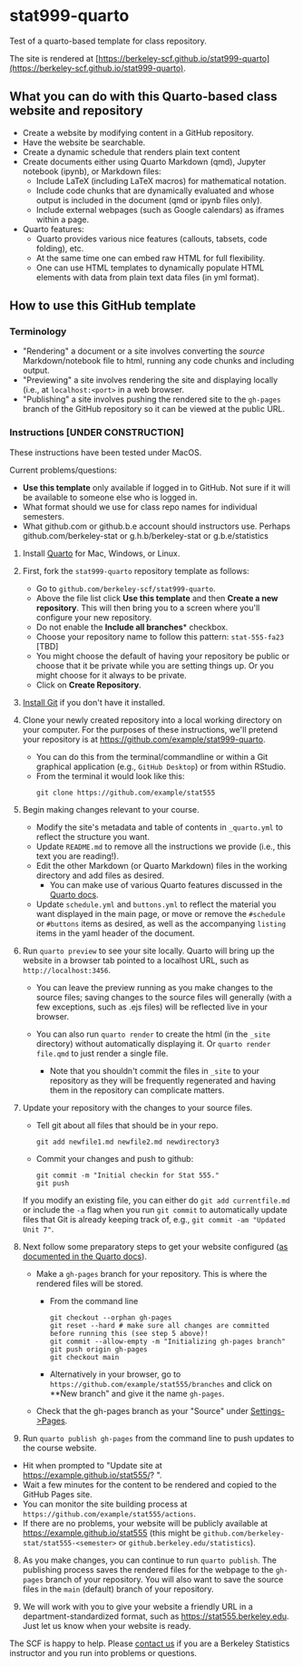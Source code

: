 # stat999-quarto

Test of a quarto-based template for class repository.

The site is rendered at [https://berkeley-scf.github.io/stat999-quarto](https://berkeley-scf.github.io/stat999-quarto).

## What you can do with this Quarto-based class website and repository

- Create a website by modifying content in a GitHub repository.
- Have the website be searchable.
- Create a dynamic schedule that renders plain text content
- Create documents either using Quarto Markdown (qmd), Jupyter notebook (ipynb), or Markdown files:
   - Include LaTeX (including LaTeX macros) for mathematical notation.
   - Include code chunks that are dynamically evaluated and whose output is included in the document (qmd or ipynb files only).
   - Include external webpages (such as Google calendars) as iframes within a page.
- Quarto features:
   - Quarto provides various nice features (callouts, tabsets, code folding), etc.
   - At the same time one can embed raw HTML for full flexibility.
   - One can use HTML templates  to dynamically populate HTML elements with data from plain text data files (in yml format).
   

## How to use this GitHub template

### Terminology

- "Rendering" a document or a site involves converting the *source* Markdown/notebook file to html, running any code chunks and including output. 
- "Previewing" a site involves rendering the site and displaying locally (i.e., at `localhost:<port>` in a web browser.
- "Publishing" a site involves pushing the rendered site to the `gh-pages` branch of the GitHub repository so it can be viewed at the public URL.

### Instructions [UNDER CONSTRUCTION]

These instructions have been tested under MacOS.

Current problems/questions:
  - **Use this template** only available if logged in to GitHub. Not sure if it will be available to someone else who is logged in.
  - What format should we use for class repo names for individual semesters.
  - What github.com or github.b.e account should instructors use. Perhaps github.com/berkeley-stat or g.h.b/berkeley-stat or g.b.e/statistics

1. Install [Quarto](https://quarto.org/docs/get-started) for Mac, Windows, or Linux.

2. First, fork the `stat999-quarto` repository template as follows:
   - Go to `github.com/berkeley-scf/stat999-quarto`. 
   - Above the file list click **Use this template** and then **Create a new repository**. This will then bring you to a screen where you'll configure your new repository. 
   - Do not enable the **Include all branches*** checkbox.
   - Choose your repository name to follow this pattern: `stat-555-fa23` [TBD]
   - You might choose the default of having your repository be public or choose that it be private while you are setting things up. Or you might choose for it always to be private.
   - Click on **Create Repository**.
   
3. [Install Git](https://git-scm.com/downloads) if you don't have it installed.

4. Clone your newly created repository into a local working directory on your computer. For the purposes of these instructions, we'll pretend your repository is at https://github.com/example/stat999-quarto.  
   - You can do this from the terminal/commandline or within a Git graphical application (e.g., `GitHub Desktop`) or from within RStudio.
   - From the terminal it would look like this:
     ```
     git clone https://github.com/example/stat555
     ```

4. Begin making changes relevant to your course. 
   - Modify the site's metadata and table of contents in `_quarto.yml` to reflect the structure you want.
   - Update `README.md` to remove all the instructions we provide (i.e., this text you are reading!).
   - Edit the other Markdown (or Quarto Markdown) files in the working directory and add files as desired.
     - You can make use of various Quarto features discussed in the [Quarto docs](https://quarto.org/docs/authoring).
   - Update `schedule.yml` and `buttons.yml` to reflect the material you want displayed in the main page, or move or remove the `#schedule` or `#buttons` items as desired, as well as the accompanying `listing` items in the yaml header of the document.
   
5. Run `quarto preview` to see your site locally. Quarto will bring up the website in a browser tab pointed to a localhost URL, such as `http://localhost:3456`. 

   - You can leave the preview running as you make changes to the source files; saving changes to the source files will generally (with a few exceptions, such as .ejs files) will be reflected live in your browser.

   - You can also run `quarto render` to create the html (in the `_site` directory) without automatically displaying it. Or `quarto render file.qmd` to just render a single file. 
      - Note that you shouldn't commit the files in `_site` to your repository as they will be frequently regenerated and having them in the repository can complicate matters.
      
6. Update your repository with the changes to your source files.

    - Tell git about all files that should be in your repo.
      ```
      git add newfile1.md newfile2.md newdirectory3
      ```
    - Commit your changes and push to github:
      ```
      git commit -m "Initial checkin for Stat 555."
      git push
      ```

    If you modify an existing file, you can either do `git add currentfile.md` or include the `-a` flag when you run `git commit` to automatically update files that Git is already keeping track of, e.g., `git commit -am "Updated Unit 7"`.
      

7. Next follow some preparatory steps to get your website configured ([as documented in the Quarto docs](https://quarto.org/docs/publishing/github-pages.html#publish-command)).

   - Make a `gh-pages` branch for your repository. This is where the rendered files will be stored.

       - From the command line
         ```
         git checkout --orphan gh-pages
         git reset --hard # make sure all changes are committed before running this (see step 5 above)!
         git commit --allow-empty -m "Initializing gh-pages branch"
         git push origin gh-pages
         git checkout main
         ```
       - Alternatively in your browser, go to `https://github.com/example/stat555/branches` and click on **New branch" and give it the name `gh-pages`.

    - Check that the gh-pages branch as your "Source" under [Settings->Pages](github.com/example/stat555/settings/pages).

7. Run `quarto publish gh-pages` from the command line to push updates to the course website.
  - Hit <Y> when prompted to "Update site at https://example.github.io/stat555/? ".
  - Wait a few minutes for the content to be rendered and copied to the GitHub Pages site.
  - You can monitor the site building process at `https://github.com/example/stat555/actions`.
  - If there are no problems, your website will be publicly available at https://example.github.io/stat555 (this might be `github.com/berkeley-stat/stat555-<semester>` or `github.berkeley.edu/statistics`).

8. As you make changes, you can continue to run `quarto publish`. The publishing process saves the rendered files for the webpage to the `gh-pages` branch of your repository. You will also want to save the source files in the `main` (default) branch of your repository.


10. We will work with you to give your website a friendly URL in a department-standardized format, such as https://stat555.berkeley.edu. Just let us know when your website is ready.

The SCF is happy to help. Please [contact us](https://statistics.berkeley.edu/computing/how-get-help) if you are a Berkeley Statistics instructor and you run into problems or questions.
